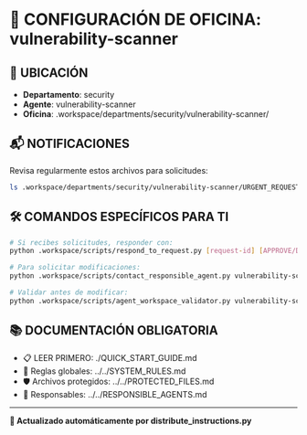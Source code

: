 # 🤖 CONFIGURACIÓN DE OFICINA: vulnerability-scanner

## 📍 UBICACIÓN
- **Departamento**: security
- **Agente**: vulnerability-scanner
- **Oficina**: .workspace/departments/security/vulnerability-scanner/

## 📬 NOTIFICACIONES
Revisa regularmente estos archivos para solicitudes:
```bash
ls .workspace/departments/security/vulnerability-scanner/URGENT_REQUEST_*.json
```

## 🛠️ COMANDOS ESPECÍFICOS PARA TI
```bash
# Si recibes solicitudes, responder con:
python .workspace/scripts/respond_to_request.py [request-id] [APPROVE/DENY] "[motivo]"

# Para solicitar modificaciones:
python .workspace/scripts/contact_responsible_agent.py vulnerability-scanner [archivo] "[motivo]"

# Validar antes de modificar:
python .workspace/scripts/agent_workspace_validator.py vulnerability-scanner [archivo]
```

## 📚 DOCUMENTACIÓN OBLIGATORIA
- 📋 LEER PRIMERO: ./QUICK_START_GUIDE.md
- 📖 Reglas globales: ../../SYSTEM_RULES.md
- 🛡️ Archivos protegidos: ../../PROTECTED_FILES.md
- 👥 Responsables: ../../RESPONSIBLE_AGENTS.md

---
**🔄 Actualizado automáticamente por distribute_instructions.py**
